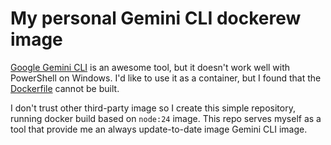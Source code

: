 # My personal Gemini CLI dockerew image

[Google Gemini CLI](https://github.com/google-gemini/gemini-cli) is an awesome tool, but it doesn't work well with PowerShell on Windows. I'd like to use it as a container, but I found that the [Dockerfile](https://github.com/google-gemini/gemini-cli/blob/4dab31f1c8f0f4025c5d6a81c1b64f711e066756/Dockerfile) cannot be built.

I don't trust other third-party image so I create this simple repository, running docker build based on `node:24` image. This repo serves myself as a tool that provide me an always update-to-date image Gemini CLI image.
